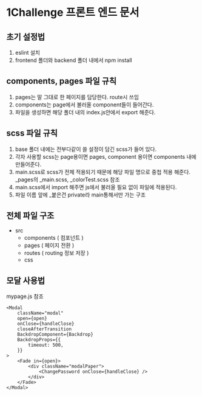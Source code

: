 # 1Challenge 프론트 엔드 문서

## 초기 설정법

1. eslint 설치
2. frontend 폴더와 backend 폴더 내에서 npm install

## components, pages 파일 규칙

1. pages는 말 그대로 한 페이지를 담당한다. route시 쓰임
2. components는 page에서 불러올 component들이 들어간다.
3. 파일을 생성하면 해당 폴더 내의 index.js안에서 export 해준다.

## scss 파일 규칙

1. base 폴더 내에는 전부다같이 쓸 설정이 담긴 scss가 들어 있다.
2. 각자 사용할 scss는 page용이면 pages, component 용이면 components 내에 만들어준다.
3. main.scss로 scss가 전체 적용되기 때문에 해당 파일 명으로 중첩 적용 해준다. _pages의 _main.scss, _colorTest.scss 참조
4. main.scss에서 import 해주면 js에서 불러올 필요 없이 파일에 적용된다.
5. 파일 이름 앞에 _붙은건 private라 main통해서만 가는 구조

## 전체 파일 구조

* src
	* components ( 컴포넌트 )
	* pages ( 페이지 전환 )
	* routes ( routing 정보 저장 )
	* css

## 모달 사용법

mypage.js 참조
```react
<Modal
	className="modal"
	open={open}
	onClose={handleClose}
	closeAfterTransition
	BackdropComponent={Backdrop}
	BackdropProps={{
		timeout: 500,
	}}
>
	<Fade in={open}>
		<div className="modalPaper">
			<ChangePassword onClose={handleClose} />
		</div>
	</Fade>
</Modal>
```
